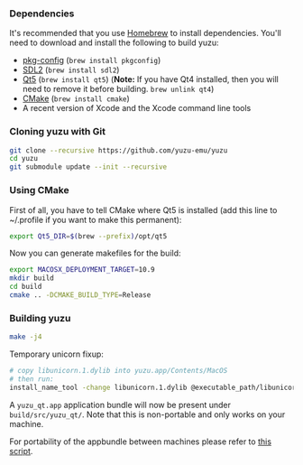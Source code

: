 ### Dependencies

It's recommended that you use [Homebrew](http://brew.sh/) to install dependencies.
You'll need to download and install the following to build yuzu:

* [pkg-config](https://www.freedesktop.org/wiki/Software/pkg-config/) (`brew install pkgconfig`)
* [SDL2](https://www.libsdl.org/download-2.0.php) (`brew install sdl2`)
* [Qt5](https://www.qt.io/download/) (`brew install qt5`) (**Note:** If you have Qt4 installed, then you will need to remove it before building. `brew unlink qt4`)
* [CMake](https://cmake.org/) (`brew install cmake`)
* A recent version of Xcode and the Xcode command line tools

### Cloning yuzu with Git

```bash
git clone --recursive https://github.com/yuzu-emu/yuzu
cd yuzu
git submodule update --init --recursive
```

### Using CMake

First of all, you have to tell CMake where Qt5 is installed (add this line to ~/.profile if you want to make this permanent):

```bash
export Qt5_DIR=$(brew --prefix)/opt/qt5
```

Now you can generate makefiles for the build:

```bash
export MACOSX_DEPLOYMENT_TARGET=10.9
mkdir build
cd build
cmake .. -DCMAKE_BUILD_TYPE=Release
```

### Building yuzu

```bash
make -j4
```

Temporary unicorn fixup:

```bash
# copy libunicorn.1.dylib into yuzu.app/Contents/MacOS
# then run:
install_name_tool -change libunicorn.1.dylib @executable_path/libunicorn.1.dylib yuzu.app/Contents/MacOS/yuzu
```

A `yuzu_qt.app` application bundle will now be present under `build/src/yuzu_qt/`. Note that this is non-portable and only works on your machine.

For portability of the appbundle between machines please refer to [this script](https://github.com/yuzu-emu/yuzu/blob/master/.travis/macos/upload.sh).
